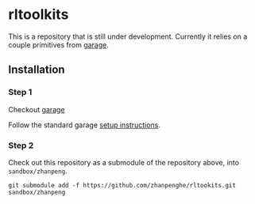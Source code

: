 # rltoolkits
This is a repository that is still under development. Currently it relies on a couple primitives from [garage](https://github.com/rlworkgroup/garage).

## Installation

### Step 1
Checkout [garage](https://github.com/rlworkgroup/garage)

Follow the standard garage [setup instructions](https://rlgarage.readthedocs.io/en/latest/user/installation.html#express-install).

### Step 2
Check out this repository as a submodule of the repository above, into
`sandbox/zhanpeng`.

```
git submodule add -f https://github.com/zhanpenghe/rltookits.git sandbox/zhanpeng
```
